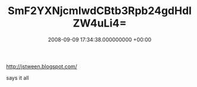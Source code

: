 ﻿---
layout: post
title: !binary |-
  SmF2YXNjcmlwdCBtb3Rpb24gdHdlZW4uLi4=
wordpress_id: 36
wordpress_url: !binary |-
  aHR0cDovL2phbWVzYW5kY2xhcmUubmV0L2xpZmUvP3A9MzY=
date: 2008-09-09 17:34:38.000000000 +00:00
---
http://jstween.blogspot.com/

says it all
